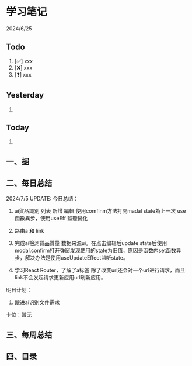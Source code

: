 # 学习笔记

2024/6/25



## Todo

1. [✅] xxx
2. [❌] xxx
3. [❓] xxx



## Yesterday

1. 




## Today

1. 



## 一、掘





## 二、每日总结



2024/7/5 UPDATE:
今日总结：

1. ai貨品識別 列表 新增 編輯 使用comfinm方法打開madal state為上一次 use函數異步，使用useEff 監聽變化
2. 路由a 和 link



1. 完成ai檢測貨品質量 数据来源ui。在点击编辑后update state后使用modal.confirm打开弹窗发现使用的state为旧值，原因是函数内set函数异步，解决办法是使用useUpdateEffect监听state。
2. 学习React Router，了解了a标签 除了改变url还会对一个url进行请求，而且link不会发起请求更新应用url刷新应用。




明日计划：

1. 跟进ai识别文件需求



卡位：暂无



## 三、每周总结





## 四、目录

